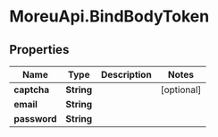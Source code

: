 # MoreuApi.BindBodyToken

## Properties
Name | Type | Description | Notes
------------ | ------------- | ------------- | -------------
**captcha** | **String** |  | [optional] 
**email** | **String** |  | 
**password** | **String** |  | 
